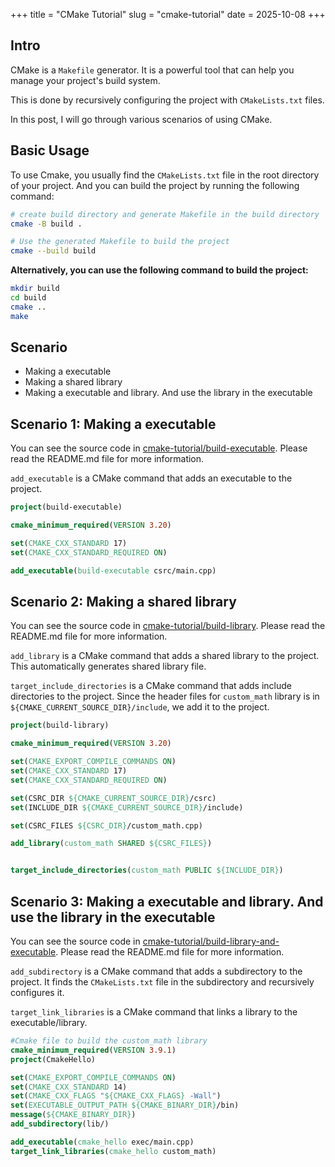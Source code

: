 +++
title = "CMake Tutorial"
slug = "cmake-tutorial"
date = 2025-10-08
+++

## Intro
CMake is a `Makefile` generator. It is a powerful tool that can help you manage your project's build system.

This is done by recursively configuring the project with `CMakeLists.txt` files.

In this post, I will go through various scenarios of using CMake.

## Basic Usage
To use Cmake, you usually find the `CMakeLists.txt` file in the root directory of your project. And you can build the project by running the following command:

```bash
# create build directory and generate Makefile in the build directory
cmake -B build . 

# Use the generated Makefile to build the project
cmake --build build
```

**Alternatively, you can use the following command to build the project:**
```bash
mkdir build
cd build
cmake ..
make
```

## Scenario
- Making a executable
- Making a shared library
- Making a executable and library. And use the library in the executable

## Scenario 1: Making a executable

You can see the source code in [cmake-tutorial/build-executable](https://github.com/jinho-choi123/cmake-tutorial/tree/main/build-executable). Please read the README.md file for more information.

`add_executable` is a CMake command that adds an executable to the project.

```cmake
project(build-executable)

cmake_minimum_required(VERSION 3.20)

set(CMAKE_CXX_STANDARD 17)
set(CMAKE_CXX_STANDARD_REQUIRED ON)

add_executable(build-executable csrc/main.cpp)
```

## Scenario 2: Making a shared library

You can see the source code in [cmake-tutorial/build-library](https://github.com/jinho-choi123/cmake-tutorial/tree/main/build-library). Please read the README.md file for more information.


`add_library` is a CMake command that adds a shared library to the project. This automatically generates shared library file.

`target_include_directories` is a CMake command that adds include directories to the project. Since the header files for `custom_math` library is in `${CMAKE_CURRENT_SOURCE_DIR}/include`, we add it to the project.

```cmake
project(build-library)

cmake_minimum_required(VERSION 3.20)

set(CMAKE_EXPORT_COMPILE_COMMANDS ON)
set(CMAKE_CXX_STANDARD 17)
set(CMAKE_CXX_STANDARD_REQUIRED ON)

set(CSRC_DIR ${CMAKE_CURRENT_SOURCE_DIR}/csrc)
set(INCLUDE_DIR ${CMAKE_CURRENT_SOURCE_DIR}/include)

set(CSRC_FILES ${CSRC_DIR}/custom_math.cpp)

add_library(custom_math SHARED ${CSRC_FILES})


target_include_directories(custom_math PUBLIC ${INCLUDE_DIR})


```

## Scenario 3: Making a executable and library. And use the library in the executable

You can see the source code in [cmake-tutorial/build-library-and-executable](https://github.com/jinho-choi123/cmake-tutorial/tree/main/build-library-and-executable). Please read the README.md file for more information.

`add_subdirectory` is a CMake command that adds a subdirectory to the project. It finds the `CMakeLists.txt` file in the subdirectory and recursively configures it.

`target_link_libraries` is a CMake command that links a library to the executable/library.

```cmake
#Cmake file to build the custom_math library
cmake_minimum_required(VERSION 3.9.1)
project(CmakeHello)

set(CMAKE_EXPORT_COMPILE_COMMANDS ON)
set(CMAKE_CXX_STANDARD 14)
set(CMAKE_CXX_FLAGS "${CMAKE_CXX_FLAGS} -Wall")
set(EXECUTABLE_OUTPUT_PATH ${CMAKE_BINARY_DIR}/bin)
message(${CMAKE_BINARY_DIR})
add_subdirectory(lib/)

add_executable(cmake_hello exec/main.cpp)
target_link_libraries(cmake_hello custom_math)
```
